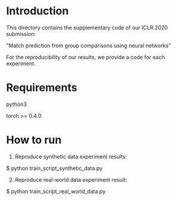 # Introduction

This directory contains the supplementary code of our ICLR 2020 submission:

"Match prediction from group comparisons using neural networks"

For the reproducibility of our results, we provide a code for each experiment.


# Requirements

python3

torch >= 0.4.0


# How to run

1. Reproduce synthetic data experiment results:

$ python train_script_synthetic_data.py

2. Reproduce real-world data experiment result:

$ python train_script_real_world_data.py	
 

